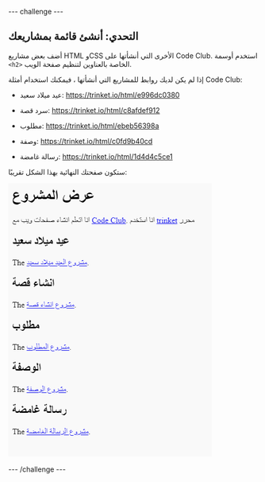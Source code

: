 \--- challenge \---

## التحدي: أنشئ قائمة بمشاريعك

أضف بعض مشاريع HTML وCSS الأخرى التي أنشأتها على Code Club. استخدم أوسمة `<h2>` الخاصة بالعناوين لتنظيم صفحة الويب.

إذا لم يكن لديك روابط للمشاريع التي أنشأتها ، فيمكنك استخدام أمثلة Code Club:

+ عيد ميلاد سعيد: <https://trinket.io/html/e996dc0380>

+ سرد قصة: <https://trinket.io/html/c8afdef912>

+ مطلوب: <https://trinket.io/html/ebeb56398a>

+ وصفة: <https://trinket.io/html/c0fd9b40cd>

+ رسالة غامضة: <https://trinket.io/html/1d4d4c5ce1>

ستكون صفحتك النهائية بهذا الشكل تقريبًا:

![لقطة الشاشة](images/showcase-h2-projects.png)

\--- /challenge \---